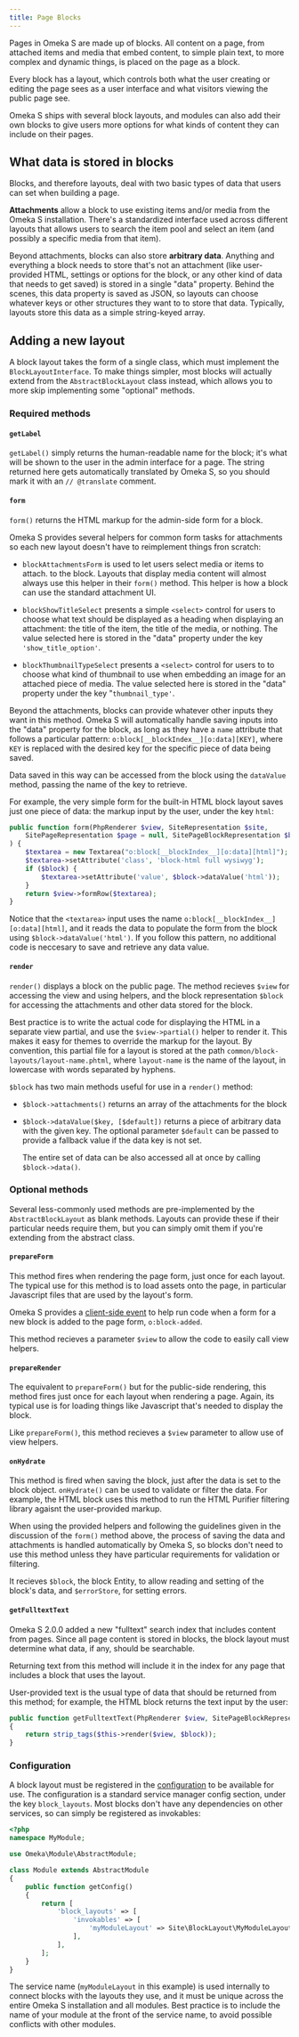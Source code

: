 ```yaml
---
title: Page Blocks
---
```


Pages in Omeka S are made up of blocks. All content on a page, from attached
items and media that embed content, to simple plain text, to more complex and
dynamic things, is placed on the page as a block.

Every block has a layout, which controls both what the user creating or editing
the page sees as a user interface and what visitors viewing the public page
see.

Omeka S ships with several block layouts, and modules can also add their own
blocks to give users more options for what kinds of content they can include on
their pages.

## What data is stored in blocks

Blocks, and therefore layouts, deal with two basic types of data that users can
set when building a page.

**Attachments** allow a block to use existing items and/or media from the Omeka
S installation. There's a standardized interface used across different layouts
that allows users to search the item pool and select an item (and possibly a
specific media from that item).

Beyond attachments, blocks can also store **arbitrary data**. Anything and
everything a block needs to store that's not an attachment (like user-provided
HTML, settings or options for the block, or any other kind of data that needs
to get saved) is stored in a single "data" property. Behind the scenes, this
data property is saved as JSON, so layouts can choose whatever keys or other
structures they want to to store that data. Typically, layouts store this data
as a simple string-keyed array.

## Adding a new layout

A block layout takes the form of a single class, which must implement the
`BlockLayoutInterface`. To make things simpler, most blocks will actually
extend from the `AbstractBlockLayout` class instead, which allows you to more
skip implementing some "optional" methods.

### Required methods

#### `getLabel`

`getLabel()` simply returns the human-readable name for the block; it's what
will be shown to the user in the admin interface for a page. The string
returned here gets automatically translated by Omeka S, so you should mark it
with an `// @translate` comment.

#### `form`

`form()` returns the HTML markup for the admin-side form for a block.

Omeka S provides several helpers for common form tasks for attachments
so each new layout doesn't have to reimplement things fron scratch:

- `blockAttachmentsForm` is used to let users select media or items to
  attach. to the block. Layouts that display media content will almost
  always use this helper in their `form()` method. This helper is how a block
  can use the standard attachment UI.

- `blockShowTitleSelect` presents a simple `<select>` control for users
  to choose what text should be displayed as a heading when displaying
  an attachment: the title of the item, the title of the media, or
  nothing. The value selected here is stored in the "data" property
  under the key `'show_title_option'`.

- `blockThumbnailTypeSelect` presents a `<select>` control for users to
  to choose what kind of thumbnail to use when embedding an image for an
  attached piece of media. The value selected here is stored in the "data"
  property under the key "`thumbnail_type'`.

Beyond the attachments, blocks can provide whatever other inputs they want in
this method. Omeka S will automatically handle saving inputs into the "data"
property for the block, as long as they have a `name` attribute that follows
a particular pattern: `o:block[__blockIndex__][o:data][KEY]`, where `KEY` is
replaced with the desired key for the specific piece of data being saved.

Data saved in this way can be accessed from the block using the `dataValue`
method, passing the name of the key to retrieve.

For example, the very simple form for the built-in HTML block layout saves
just one piece of data: the markup input by the user, under the key `html`:

```php
public function form(PhpRenderer $view, SiteRepresentation $site,
    SitePageRepresentation $page = null, SitePageBlockRepresentation $block = null
) {
    $textarea = new Textarea("o:block[__blockIndex__][o:data][html]");
    $textarea->setAttribute('class', 'block-html full wysiwyg');
    if ($block) {
        $textarea->setAttribute('value', $block->dataValue('html'));
    }
    return $view->formRow($textarea);
}
```

Notice that the `<textarea>` input uses the name `o:block[__blockIndex__][o:data][html]`,
and it reads the data to populate the form from the block using
`$block->dataValue('html')`. If you follow this pattern, no additional code is neccesary
to save and retrieve any data value.

#### `render`

`render()` displays a block on the public page. The method recieves `$view` for
accessing the view and using helpers, and the block representation `$block` for
accessing the attachments and other data stored for the block.

Best practice is to write the actual code for displaying the HTML in a
separate view partial, and use the `$view->partial()` helper to render it.
This makes it easy for themes to override the markup for the layout. By
convention, this partial file for a layout is stored at the path
`common/block-layouts/layout-name.phtml`, where `layout-name` is the name
of the layout, in lowercase with words separated by hyphens.

`$block` has two main methods useful for use in a `render()` method:

- `$block->attachments()` returns an array of the attachments for the block
- `$block->dataValue($key, [$default])` returns a piece of arbitrary data with the
  given key. The optional parameter `$default` can be passed to provide a fallback
  value if the data key is not set.

  The entire set of data can be also accessed all at once by calling `$block->data()`.

### Optional methods

Several less-commonly used methods are pre-implemented by the `AbstractBlockLayout`
as blank methods. Layouts can provide these if their particular needs require
them, but you can simply omit them if you're extending from the abstract class.

#### `prepareForm`

This method fires when rendering the page form, just once
for each layout. The typical use for this method is to load assets onto the
page, in particular Javascript files that are used by the layout's form.

Omeka S provides a [client-side event](../events/client_events.md)
to help run code when a form for a new block is added to the page form,
`o:block-added`.

This method recieves a parameter `$view` to allow the code to easily call
view helpers.

#### `prepareRender`

The equivalent to `prepareForm()` but for the public-side
rendering, this method fires just once for each layout when rendering a page.
Again, its typical use is for loading things like Javascript that's needed
to display the block.

Like `prepareForm()`, this method recieves a `$view` parameter to allow use
of view helpers.

#### `onHydrate`

This method is fired when saving the block, just after the data
is set to the block object. `onHydrate()` can be used to validate or filter the
data. For example, the HTML block uses this method to run the HTML Purifier
filtering library agaisnt the user-provided markup.

When using the provided helpers and following the guidelines given in the
discussion of the `form()` method above, the process of saving the data and
attachments is handled automatically by Omeka S, so blocks don't need to use
this method unless they have particular requirements for validation or
filtering.

It recieves `$block`, the block Entity, to allow reading and setting of the
block's data, and `$errorStore`, for setting errors.

#### `getFulltextText`

Omeka S 2.0.0 added a new "fulltext" search index that
includes content from pages. Since all page content is stored in blocks,
the block layout must determine what data, if any, should be searchable.

Returning text from this method will include it in the index for any page
that includes a block that uses the layout.

User-provided text is the usual type of data that should be returned from
this method; for example, the HTML block returns the text input by the user:

```php
public function getFulltextText(PhpRenderer $view, SitePageBlockRepresentation $block)
{
    return strip_tags($this->render($view, $block));
}
```

### Configuration

A block layout must be registered in the [configuration](../configuration/index.md) to be
available for use. The configuration is a standard service manager config
section, under the key `block_layouts`. Most blocks don't have any
dependencies on other services, so can simply be registered as invokables:

```php
<?php
namespace MyModule;

use Omeka\Module\AbstractModule;

class Module extends AbstractModule
{
    public function getConfig()
    {
        return [
            'block_layouts' => [
                'invokables' => [
                    'myModuleLayout' => Site\BlockLayout\MyModuleLayout::class,
                ],
            ],
        ];
    }
}
```

The service name (`myModuleLayout` in this example) is used internally to
connect blocks with the layouts they use, and it must be unique across the
entire Omeka S installation and all modules. Best practice is to include the
name of your module at the front of the service name, to avoid possible
conflicts with other modules.
